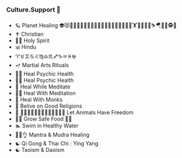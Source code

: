 ### Culture.Support 👋






- 🪐 Planet Healing 👽😻👥💆💆🏻💆🏽‍♀️💆🏿‍♂️💆🏼‍♂️💆🏼‍♀️🧑‍🦽🏋️🤼🧗🚴🏇⛷️🪂🦸🦹🕵️🧕
- ✝️ Christian 
- 🌠🌌 Holy Spirit 
- 🕉️ Hindu
- ♈♉♊♋♌♍♎♏♐♑♒♓⛎
- 🪔 Martial Arts Rituals 
- 🙇‍♂️ Heal Psychic Health 
- 🙇‍♀️ Heal Psychic Health 
- 🧘 Heal While Meditate 
- 🧘‍♂️ Heal With Meditation 
- 👤 Heal With Monks 
- 🧕 Belive on Good Religions 
- 🦛 🦭🐅🐎🦁🐒🦧🦍🐄🐮🐠🐡🦐🐋 Let Animals Have Freedom 
- 🧑‍🌾 Grow Safe Food 🌱🌿
- 🏊 Swim in Healthy Water 
- 🫰🤌👌 Mantra & Mudra Healing 
- ☯️ Qi Gong & Thai Chi : Ying Yang
- ☯️ Taoism & Daoism 
